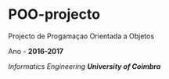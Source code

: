 # POO-projecto

Projecto de Progamaçao Orientada a Objetos

Ano - __2016-2017__



*Informatics Engineering __University of Coimbra__*
